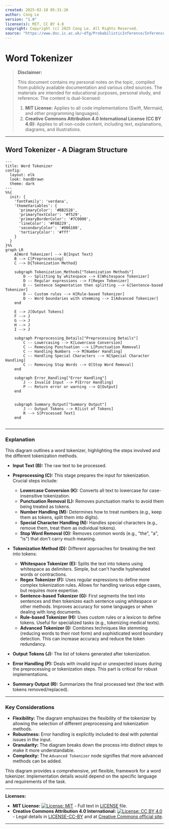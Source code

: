 ```yaml
---
created: 2025-02-18 05:31:26
author: Cong Le
version: "1.0"
license(s): MIT, CC BY 4.0
copyright: Copyright (c) 2025 Cong Le. All Rights Reserved.
source: "https://www.doc.ic.ac.uk/~dfg/ProbabilisticInference/InferenceAndMachineLearningNotes.pdf"
---
```




# Word Tokenizer
> **Disclaimer:**
>
> This document contains my personal notes on the topic,
> compiled from publicly available documentation and various cited sources.
> The materials are intended for educational purposes, personal study, and reference.
> The content is dual-licensed:
> 1. **MIT License:** Applies to all code implementations (Swift, Mermaid, and other programming languages).
> 2. **Creative Commons Attribution 4.0 International License (CC BY 4.0):** Applies to all non-code content, including text, explanations, diagrams, and illustrations.
---


## Word Tokenizer - A Diagram Structure


```mermaid
---
title: Word Tokenizer
config:
  layout: elk
  look: handDrawn
  theme: dark
---
%%{
  init: {
    'fontFamily': 'verdana',
    'themeVariables': {
      'primaryColor': '#BB2528',
      'primaryTextColor': '#f529',
      'primaryBorderColor': '#7C0000',
      'lineColor': '#F8B229',
      'secondaryColor': '#006100',
      'tertiaryColor': '#fff'
    }
  }
}%%
graph LR
    A[Word Tokenizer] --> B{Input Text}
    B --> C[Preprocessing]
    C --> D{Tokenization Method}
    
    subgraph Tokenization_Methods["Tokenization Methods"]
        D -- Splitting by whitespace --> E[Whitespace Tokenizer]
        D -- Regular expressions --> F[Regex Tokenizer]
        D -- Sentence Segmentation then splitting --> G[Sentence-based Tokenizer]
        D -- Custom rules --> H[Rule-based Tokenizer]
        D -- Word boundaries with stemming --> I[Advanced Tokenizer]
    end
    
    E --> J[Output Tokens]
    F --> J
    G --> J
    H --> J
    I --> J
    
    subgraph Preprocessing_Details["Preprocessing Details"]
        C -- Lowercasing --> K[Lowercase Conversion]
        C -- Removing Punctuation --> L[Punctuation Removal]
        C -- Handling Numbers --> M[Number Handling]
        C -- Handling Special Characters --> N[Special Character Handling]
        C -- Removing Stop Words --> O[Stop Word Removal]
    end
    
    subgraph Error_Handling["Error Handling"]
        J -- Invalid Input --> P[Error Handling]
        P -- Return error or warning --> Q[Output]
    end

    
    subgraph Summary_Output["Summary Output"]
        J -- Output Tokens --> R[List of Tokens]
        R --> S[Processed Text]
    end
    
```

---

### Explanation

This diagram outlines a word tokenizer, highlighting the steps involved and the different tokenization methods.


* **Input Text (B):** The raw text to be processed.

* **Preprocessing (C):** This stage prepares the input for tokenization.  Crucial steps include:
    * **Lowercase Conversion (K):** Converts all text to lowercase for case-insensitive tokenization.
    * **Punctuation Removal (L):** Removes punctuation marks to avoid them being treated as tokens.
    * **Number Handling (M):**  Determines how to treat numbers (e.g., keep them as tokens, split them into digits).
    * **Special Character Handling (N):**  Handles special characters (e.g., remove them, treat them as individual tokens).
    * **Stop Word Removal (O):** Removes common words (e.g., "the", "a", "is") that don't carry much meaning.


* **Tokenization Method (D):**  Different approaches for breaking the text into tokens:
    * **Whitespace Tokenizer (E):** Splits the text into tokens using whitespace as delimiters. Simple, but can't handle hyphenated words or contractions.
    * **Regex Tokenizer (F):** Uses regular expressions to define more complex tokenization rules. Allows for handling various edge cases, but requires more expertise.
    * **Sentence-based Tokenizer (G):**  First segments the text into sentences and then tokenizes each sentence using whitespace or other methods. Improves accuracy for some languages or when dealing with long documents.
    * **Rule-based Tokenizer (H):**  Uses custom rules or a lexicon to define tokens.  Useful for specialized tasks (e.g., tokenizing medical texts).
    * **Advanced Tokenizer (I):**  Combines techniques like stemming (reducing words to their root form) and sophisticated word boundary detection. This can increase accuracy and reduce the token redundancy.


* **Output Tokens (J):** The list of tokens generated after tokenization.


* **Error Handling (P):**  Deals with invalid input or unexpected issues during the preprocessing or tokenization steps.  This part is critical for robust implementations.


* **Summary Output (R):**  Summarizes the final processed text (the text with tokens removed/replaced).


----

### Key Considerations

* **Flexibility:** The diagram emphasizes the flexibility of the tokenizer by allowing the selection of different preprocessing and tokenization methods.
* **Robustness:**  Error handling is explicitly included to deal with potential issues in the input.
* **Granularity:** The diagram breaks down the process into distinct steps to make it more understandable.
* **Complexity:** The `Advanced Tokenizer` node signifies that more advanced methods can be added.


This diagram provides a comprehensive, yet flexible, framework for a word tokenizer.  Implementation details would depend on the specific language and requirements of the task.





---
**Licenses:**

- **MIT License:**  [![License: MIT](https://img.shields.io/badge/License-MIT-yellow.svg)](LICENSE) - Full text in [LICENSE](LICENSE) file.
- **Creative Commons Attribution 4.0 International:** [![License: CC BY 4.0](https://licensebuttons.net/l/by/4.0/88x31.png)](LICENSE-CC-BY) - Legal details in [LICENSE-CC-BY](LICENSE-CC-BY) and at [Creative Commons official site](http://creativecommons.org/licenses/by/4.0/).

---